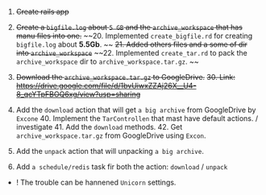 1. ~~Create rails app~~

2. ~~Create a `bigfile.log` about `5 GB` and the `archive_workspace` that has manu files into one.~~
    ~~20. Implemented `create_bigfile.rd` for creating `bigfile.log` about **5.5Gb**. ~~
    ~~21. Added others files and a some of dir into `archive_workspace`~~
    ~~22. Implemented `create_tar.rd` to pack the `archive_workspace` dir to `archive_workspace.tar.gz`. ~~

3. ~~Download the `archive_workspace.tar.gz` to GoogleDrive.~~
    ~~30. Link: https://drive.google.com/file/d/1bvUiwxZZAj26X__U4-8_qcYTpFBOQ6xg/view?usp=sharing~~

4. Add the `download` action that will get `a big archive` from GoogleDrive by `Excone`
    40. Implement the `TarControllen` that mast have default actions. / investigate
    41. Add the `download` methods.
    42. Get `archive_workspace.tar.gz` from GoogleDrive using `Excon`.

5. Add the `unpack` action that will unpacking `a big archive`.

6. Add `a schedule/redis` task fir both the action: `download` / `unpack`


* ! The trouble can be hannened `Unicorn` settings.
